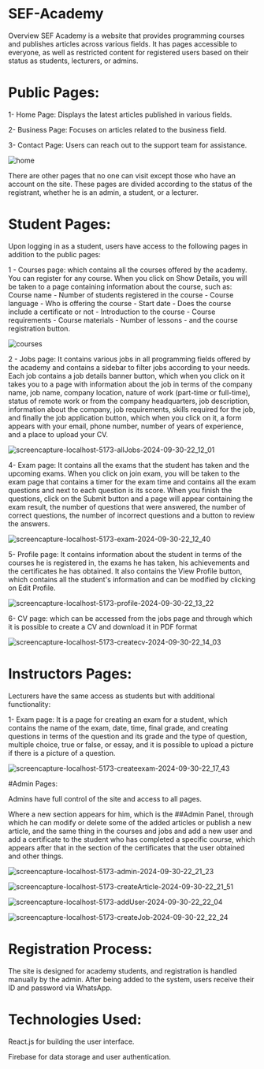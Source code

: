 # SEF-Academy

Overview
SEF Academy is a website that provides programming courses and publishes articles across various fields. It has pages accessible to everyone, as well as restricted content for registered users based on their status as students, lecturers, or admins.

# Public Pages:

1- Home Page: Displays the latest articles published in various fields.

2- Business Page: Focuses on articles related to the business field.

3- Contact Page: Users can reach out to the support team for assistance.

![home](https://github.com/user-attachments/assets/6e351505-2502-4384-be0e-f5af58135706)


There are other pages that no one can visit except those who have an account on the site. These pages are divided according to the status of the registrant, whether he is an admin, a student, or a lecturer.

# Student Pages:
Upon logging in as a student, users have access to the following pages in addition to the public pages:

1 - Courses page: which contains all the courses offered by the academy. You can register for any course. When you click on Show Details, you will be taken to a page containing information about the course, such as: Course name - Number of students registered in the course - Course language - Who is offering the course - Start date - Does the course include a certificate or not - Introduction to the course - Course requirements - Course materials - Number of lessons - and the course registration button.

![courses](https://github.com/user-attachments/assets/cd6e048a-04b5-4493-8b62-1384cf3912dd)


2 - Jobs page: It contains various jobs in all programming fields offered by the academy and contains a sidebar to filter jobs according to your needs. Each job contains a job details banner button, which when you click on it takes you to a page with information about the job in terms of the company name, job name, company location, nature of work (part-time or full-time), status of remote work or from the company headquarters, job description, information about the company, job requirements, skills required for the job, and finally the job application button, which when you click on it, a form appears with your email, phone number, number of years of experience, and a place to upload your CV. 

![screencapture-localhost-5173-allJobs-2024-09-30-22_12_01](https://github.com/user-attachments/assets/047c2978-67ea-499f-915a-17b9d6f14938)


4- Exam page: It contains all the exams that the student has taken and the upcoming exams. When you click on join exam, you will be taken to the exam page that contains a timer for the exam time and contains all the exam questions and next to each question is its score. When you finish the questions, click on the Submit button and a page will appear containing the exam result, the number of questions that were answered, the number of correct questions, the number of incorrect questions and a button to review the answers.

![screencapture-localhost-5173-exam-2024-09-30-22_12_40](https://github.com/user-attachments/assets/25f111fd-89fb-4811-a4ee-56bcc99a88ce)

5- Profile page: It contains information about the student in terms of the courses he is registered in, the exams he has taken, his achievements and the certificates he has obtained. It also contains the View Profile button, which contains all the student's information and can be modified by clicking on Edit Profile.

![screencapture-localhost-5173-profile-2024-09-30-22_13_22](https://github.com/user-attachments/assets/35af8f14-50a7-4a36-9fb5-8938f857e3cc)

6- CV page: which can be accessed from the jobs page and through which it is possible to create a CV and download it in PDF format

![screencapture-localhost-5173-createcv-2024-09-30-22_14_03](https://github.com/user-attachments/assets/07814045-058f-4976-a085-3d743a2b5601)

# Instructors Pages:

Lecturers have the same access as students but with additional functionality:

1- Exam page: It is a page for creating an exam for a student, which contains the name of the exam, date, time, final grade, and creating questions in terms of the question and its grade and the type of question, multiple choice, true or false, or essay, and it is possible to upload a picture if there is a picture of a question.

![screencapture-localhost-5173-createexam-2024-09-30-22_17_43](https://github.com/user-attachments/assets/30f7b4ea-bd41-494e-867a-cf2316681567)

#Admin Pages:

Admins have full control of the site and access to all pages. 

Where a new section appears for him, which is the ##Admin Panel, through which he can modify or delete some of the added articles or publish a new article, and the same thing in the courses and jobs and add a new user and add a certificate to the student who has completed a specific course, which appears after that in the section of the certificates that the user obtained and other things.

![screencapture-localhost-5173-admin-2024-09-30-22_21_23](https://github.com/user-attachments/assets/0d10a324-9b8a-4ac0-a62e-691461c4ec25)

![screencapture-localhost-5173-createArticle-2024-09-30-22_21_51](https://github.com/user-attachments/assets/174c6d0d-087b-4a74-b475-108d613f9d1e)

![screencapture-localhost-5173-addUser-2024-09-30-22_22_04](https://github.com/user-attachments/assets/ff88c114-76ab-406c-8380-872d8baab1d3)

![screencapture-localhost-5173-createJob-2024-09-30-22_22_24](https://github.com/user-attachments/assets/bb4bb596-7e42-48db-b021-d6db5be3efa8)

# Registration Process:

The site is designed for academy students, and registration is handled manually by the admin. After being added to the system, users receive their ID and password via WhatsApp.

# Technologies Used:

React.js for building the user interface.

Firebase for data storage and user authentication.


